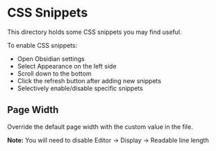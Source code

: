 # CSS Snippets
This directory holds some CSS snippets you may find useful.

To enable CSS snippets:
- Open Obsidian settings
- Select Appearance on the left side
- Scroll down to the bottom
- Click the refresh button after adding new snippets
- Selectively enable/disable specific snippets

## Page Width
Override the default page width with the custom value in the file.

**Note:** You will need to disable Editor -> Display -> Readable line length

